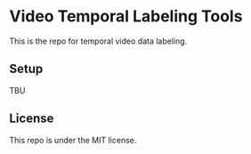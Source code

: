 # Video Temporal Labeling Tools  
This is the repo for temporal video data labeling.  

## Setup  
TBU  

## License  
This repo is under the MIT license.  
